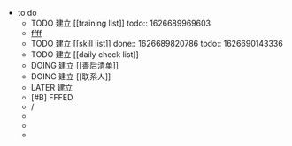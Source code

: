 - to do
	- TODO 建立 [[training list]]
	  todo:: 1626689969603
	- <ins>ffff</ins>
	- TODO 建立 [[skill list]]
	  done:: 1626689820786
	  todo:: 1626690143336
	- TODO 建立 [[daily check list]]
	- DOING 建立 [[善后清单]]
	- DOING 建立 [[联系人]]
	- LATER 建立
	- [#B] FFFED
	- /
	-
	-
	-